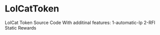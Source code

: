 # LolCatToken
LolCat Token Source Code
With additinal features:
1-automatic-lp
2-RFI Static Rewards
